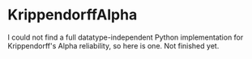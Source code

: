 # KrippendorffAlpha
I could not find a full datatype-independent Python implementation for Krippendorff's Alpha reliability, so here is one. Not finished yet. 
